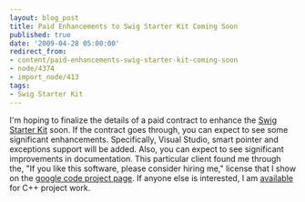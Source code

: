 ```yaml
---
layout: blog_post
title: Paid Enhancements to Swig Starter Kit Coming Soon
published: true
date: '2009-04-28 05:00:00'
redirect_from:
- content/paid-enhancements-swig-starter-kit-coming-soon
- node/4374
- import_node/413
tags:
- Swig Starter Kit
---
```


I'm hoping to finalize the details of a paid contract to enhance the [Swig Starter Kit](/tags/swig-starter-kit) soon. If the contract goes through, you can expect to see some significant enhancements. Specifically, Visual Studio, smart pointer and exceptions support will be added. Also, you can expect to see significant improvements in documentation. This particular client found me through the, "If you like this software, please consider hiring me," license that I show on the [google code project page](http://code.google.com/p/swigstarterkit/). If anyone else is interested, I am [available](/contact) for C++ project work.
